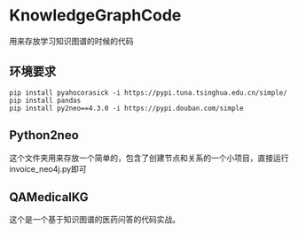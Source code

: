 # KnowledgeGraphCode
用来存放学习知识图谱的时候的代码

## 环境要求
```
pip install pyahocorasick -i https://pypi.tuna.tsinghua.edu.cn/simple/
pip install pandas
pip install py2neo==4.3.0 -i https://pypi.douban.com/simple
```
## Python2neo
这个文件夹用来存放一个简单的，包含了创建节点和关系的一个小项目，直接运行invoice_neo4j.py即可


## QAMedicalKG
这个是一个基于知识图谱的医药问答的代码实战。
